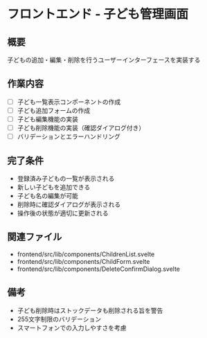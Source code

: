 # フロントエンド - 子ども管理画面

## 概要
子どもの追加・編集・削除を行うユーザーインターフェースを実装する

## 作業内容
- [ ] 子ども一覧表示コンポーネントの作成
- [ ] 子ども追加フォームの作成
- [ ] 子ども編集機能の実装
- [ ] 子ども削除機能の実装（確認ダイアログ付き）
- [ ] バリデーションとエラーハンドリング

## 完了条件
- 登録済み子どもの一覧が表示される
- 新しい子どもを追加できる
- 子ども名の編集が可能
- 削除時に確認ダイアログが表示される
- 操作後の状態が適切に更新される

## 関連ファイル
- frontend/src/lib/components/ChildrenList.svelte
- frontend/src/lib/components/ChildForm.svelte
- frontend/src/lib/components/DeleteConfirmDialog.svelte

## 備考
- 子ども削除時はストックデータも削除される旨を警告
- 255文字制限のバリデーション
- スマートフォンでの入力しやすさを考慮